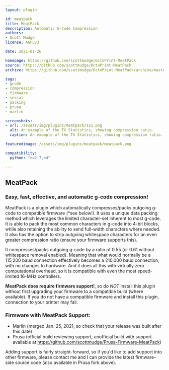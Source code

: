 ```yaml
---
layout: plugin

id: meatpack
title: MeatPack
description: Automatic G-Code Compression
authors:
- Scott Mudge
license: AGPLv3

date: 2021-01-26

homepage: https://github.com/scottmudge/OctoPrint-MeatPack
source: https://github.com/scottmudge/OctoPrint-MeatPack
archive: https://github.com/scottmudge/OctoPrint-MeatPack/archive/master.zip

tags:
- gcode
- compression
- firmware
- serial
- packing
- prusa
- marlin

screenshots:
- url: /assets/img/plugins/meatpack/ss1.png
  alt: An example of the TX Statistics, showing compression ratio.
  caption: An example of the TX Statistics, showing compression ratio.

featuredimage: /assets/img/plugins/meatpack/meatpack.png

compatibility:
  python: ">=2.7,<4"

---
```



## MeatPack 
### Easy, fast, effective, and automatic g-code compression!

MeatPack is a plugin which automatically compresses/packs outgoing g-code to compatible firmware (\*see below!). It uses a unique data packing method which leverages the limited character-set inherent to most g-code. It is able to pack the most common characters in g-code into 4-bit blocks, while also retaining the ability to send full-width characters where needed. It also has the option to strip outgoing whitespace characters for an even greater compression ratio (ensure your firmware supports this).

It compresses/packs outgoing g-code by a ratio of 0.55 (or 0.61 without whitespace removal enabled). Meaning that what would normally be a 115,200 baud connection effectively becomes a 210,000 baud connection, with no changes to hardware. And it does all this with virtually zero computational overhead, so it is compatible with even the most speed-limited 16-MHz controllers.

**MeatPack does require firmware support!**, so do *NOT* install this plugin without first upgrading your firmware to a compatible build (where available). If you do not have a compatible firmware and install this plugin, connection to your printer may fail.

### Firmware with MeatPack Support:

* Marlin (merged Jan. 25, 2021, so check that your release was built after this date)
* Prusa (official build reviewing support, unofficial build with support available at https://github.com/scottmudge/Prusa-Firmware-MeatPack)

Adding support is fairly straight-forward, so if you'd like to add support into other firmware, please contact me and I can provide the latest firmware-side source code (also available in Prusa fork above).